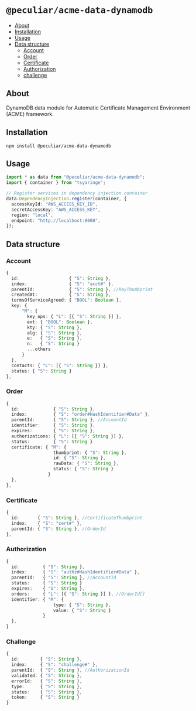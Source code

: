 # `@peculiar/acme-data-dynamodb`

- [About](#about)
- [Installation](#installation)
- [Usage](#usage)
- [Data structure](#data-structure)
  - [Account](#account)
  - [Order](#order)
  - [Certificate](#certificate)
  - [Authorization](#authorization)
  - [challenge](#challenge)

## About

DynamoDB data module for Automatic Certificate Management Environment (ACME) framework.

## Installation

```
npm install @peculiar/acme-data-dynamodb
```

## Usage

```ts
import * as data from "@peculiar/acme-data-dynamodb";
import { container } from "tsyaringe";

// Register services in dependency injection container
data.DependencyInjection.register(container, {
  accessKeyId: "AWS_ACCESS_KEY_ID",
  secretAccessKey: "AWS_ACCESS_KEY",
  region: "local",
  endpoint: "http://localhost:8000",
});
```

## Data structure

### Account
```ts
{
  id:                   { "S": String },
  index:                { "S": "acct#" },
  parentId:             { "S": String }, //KeyThumbprint
  createdAt:            { "S": String },
  termsOfServiceAgreed: { "BOOL": Boolean },
  key: {
      "M": {
        key_ops: { "L": [{ "S": String }] },
        ext: { "BOOL": Boolean },
        kty: { "S": String },
        alg: { "S": String },
        e:   { "S": String },
        n:   { "S": String }
        ...others
      }
  },
  contacts: { "L": [{ "S": String }] },
  status: { "S": String }
},
```

### Order
```ts
{
  id:             { "S": String },
  index:          { "S": "order#HashIdentifier#Data" },
  parentId:       { "S": String }, //AccountId
  identifier:     { "S": String },
  expires:        { "S": String },
  authorizations: { "L": [{ "S": String }] },
  status:         { "S": String }
  certificate: { "M": {
                  thumbprint: { "S": String },
                  id: { "S": String },
                  rawData: { "S": String },
                  status: { "S": String }
                }
  },
},
```

### Certificate
```ts
{
  id:       { "S": String }, //CertificateThumbprint
  index:    { "S": "cert#" },
  parentId: { "S": String }, //OrderId
},
```

### Authorization
```ts
{
  id:         { "S": String },
  index:      { "S": "authz#HashIdentifier#Data" },
  parentId:   { "S": String }, //AccountId
  status:     { "S": String }
  expires:    { "S": String },
  orders:     { "L": [{ "S": String }] }, //OrderId[]
  identifier: { "M": {
                  type: { "S": String },
                  value: { "S": String }
              }
  },
}
```

### Challenge
```ts
{
  id:        { "S": String },
  index:     { "S": "challenge#" },
  parentId:  { "S": String }, //AuthorizationId
  validated: { "S": String },
  errorId:   { "S": String },
  type:      { "S": String },
  status:    { "S": String },
  token:     { "S": String }
}
```
